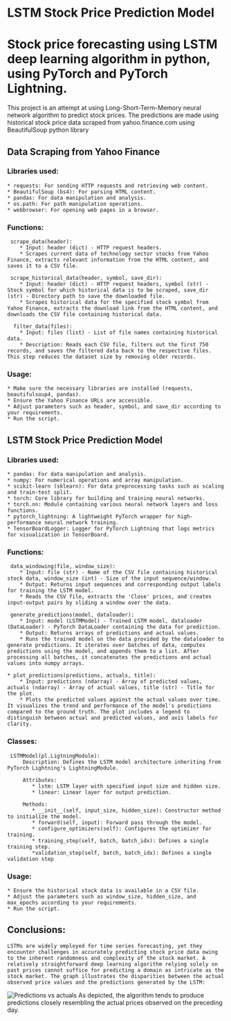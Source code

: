 # LSTM Stock Price Prediction Model

# Stock price forecasting using LSTM deep learning algorithm in python, using PyTorch and PyTorch Lightning.

This project is an attempt at using Long-Short-Term-Memory neural network algorithm to predict stock prices. 
The predictions are made using historical stock price data scraped from yahoo.finance.com using BeautifulSoup python library 


## Data Scraping from Yahoo Finance

### Libraries used:
    * requests: For sending HTTP requests and retrieving web content.
    * BeautifulSoup (bs4): For parsing HTML content.
    * pandas: For data manipulation and analysis.
    * os.path: For path manipulation operations.
    * webbrowser: For opening web pages in a browser.

### Functions:
     scrape_data(header):
        * Input: header (dict) - HTTP request headers.
        * Scrapes current data of technology sector stocks from Yahoo Finance, extracts relevant information from the HTML content, and saves it to a CSV file.

     scrape_historical_data(header, symbol, save_dir):
        * Input: header (dict) - HTTP request headers, symbol (str) - Stock symbol for which historical data is to be scraped, save_dir (str) - Directory path to save the downloaded file.
        * Scrapes historical data for the specified stock symbol from Yahoo Finance, extracts the download link from the HTML content, and downloads the CSV file containing historical data.
    
      filter_data(files):
        * Input: files (list) - List of file names containing historical data.
        * Description: Reads each CSV file, filters out the first 750 records, and saves the filtered data back to the respective files. This step reduces the dataset size by removing older records.
    
### Usage:
    * Make sure the necessary libraries are installed (requests, beautifulsoup4, pandas).
    * Ensure the Yahoo Finance URLs are accessible.
    * Adjust parameters such as header, symbol, and save_dir according to your requirements.
    * Run the script.

## LSTM Stock Price Prediction Model

### Libraries used:
    * pandas: For data manipulation and analysis.
    * numpy: For numerical operations and array manipulation.
    * scikit-learn (sklearn): For data preprocessing tasks such as scaling and train-test split.
    * torch: Core library for building and training neural networks.
    * torch.nn: Module containing various neural network layers and loss functions.
    * pytorch_lightning: A lightweight PyTorch wrapper for high-performance neural network training.
    * TensorBoardLogger: Logger for PyTorch Lightning that logs metrics for visualization in TensorBoard.

### Functions: 
     data_windowing(file, window_size):
        * Input: file (str) - Name of the CSV file containing historical stock data, window_size (int) - Size of the input sequence/window.
        * Output: Returns input sequences and corresponding output labels for training the LSTM model.
        * Reads the CSV file, extracts the 'Close' prices, and creates input-output pairs by sliding a window over the data.
    
     generate_predictions(model, dataloader):
        * Input: model (LSTMModel) - Trained LSTM model, dataloader (DataLoader) - PyTorch DataLoader containing the data for prediction.
        * Output: Returns arrays of predictions and actual values.
        * Runs the trained model on the data provided by the dataloader to generate predictions. It iterates over batches of data, computes predictions using the model, and appends them to a list. After processing all batches, it concatenates the predictions and actual values into numpy arrays.
    
    * plot_predictions(predictions, actuals, title):
        * Input: predictions (ndarray) - Array of predicted values, actuals (ndarray) - Array of actual values, title (str) - Title for the plot.
        * Plots the predicted values against the actual values over time. It visualizes the trend and performance of the model's predictions compared to the ground truth. The plot includes a legend to distinguish between actual and predicted values, and axis labels for clarity.

### Classes:
     LSTMModel(pl.LigtningModule):
         Description: Defines the LSTM model architecture inheriting from PyTorch Lightning's LightningModule.

         Attributes:
            * lstm: LSTM layer with specified input size and hidden size.
            * linear: Linear layer for output prediction.
        
         Methods:
            * __init__(self, input_size, hidden_size): Constructor method to initialize the model.
            * forward(self, input): Forward pass through the model.
            * configure_optimizers(self): Configures the optimizer for training.
            * training_step(self, batch, batch_idx): Defines a single training step.
            *validation_step(self, batch, batch_idx): Defines a single validation step

### Usage:
    * Ensure the historical stock data is available in a CSV file.
    * Adjust the parameters such as window_size, hidden_size, and max_epochs according to your requirements.
    * Run the script.

## Conclusions:
    LSTMs are widely employed for time series forecasting, yet they encounter challenges in accurately predicting stock price data owing to the inherent randomness and complexity of the stock market. A relatively straightforward deep learning algorithm relying solely on past prices cannot suffice for predicting a domain as intricate as the stock market. The graph illustrates the disparities between the actual observed price values and the predictions generated by the LSTM:
![Predictions vs actuals](https://github.com/SzymonScib/Finance-Web-Scraper/assets/147078927/2224c729-07bb-4e42-a59c-73bd330fd393)
 As depicted, the algorithm tends to produce predictions closely resembling the actual prices observed on the preceding day.
